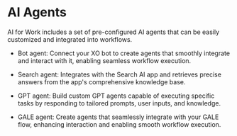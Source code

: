 # AI Agents 

AI for Work includes a set of pre-configured AI agents that can be easily customized and integrated into workflows.

* Bot agent: Connect your XO bot to create agents that smoothly integrate and interact with it, enabling seamless workflow execution.

* Search agent: Integrates with the Search AI app and retrieves precise answers from the app's comprehensive knowledge base.

* GPT agent: Build custom GPT agents capable of executing specific tasks by responding to tailored prompts, user inputs, and knowledge.

* GALE agent: Create agents that seamlessly integrate with your GALE flow, enhancing interaction and enabling smooth workflow execution.
